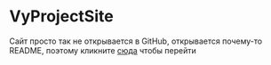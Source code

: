 # VyProjectSite
Сайт просто так не открывается в GitHub, открывается почему-то README, поэтому кликните [сюда](MyFirstSite.html) чтобы перейти
